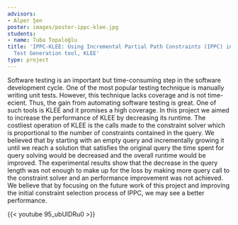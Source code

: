 ```yaml
---
advisors:
- Alper Şen
poster: images/poster-ippc-klee.jpg
students:
- name: Tuba Topaloğlu
title: 'IPPC-KLEE: Using Incremental Partial Path Constraints (IPPC) in the Automated
  Test Generation tool, KLEE'
type: project
---
```


Software testing is an important but time-consuming step in the software development cycle. One of the most popular testing technique is manually writing unit tests. However, this technique lacks coverage and is not time-ecient. Thus, the gain from automating software testing is great. One of such tools is KLEE and it promises a high coverage. In this project we aimed to increase the performance of KLEE by decreasing its runtime. The costliest operation of KLEE is the calls made to the constraint solver which is proportional to the number of constraints contained in the query. We believed that by starting with an empty query and incrementally growing it until we reach a solution that satisfies the original query the time spent for query solving would be decreased and the overall runtime would be improved. The experimental results show that the decrease in the query length was not enough to make up for the loss by making more query call to the constraint solver and an performance improvement was not achieved. We believe that by focusing on the future work of this project and improving the initial constraint selection process of IPPC, we may see a better performance.


{{< youtube 95_ubUlDRu0 >}}